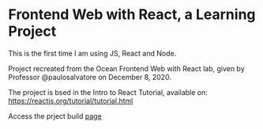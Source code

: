 # Frontend Web with React, a Learning Project
 
This is the first time I am using JS, React and Node.

 Project recreated from the Ocean Frontend Web with React lab, given by Professor @paulosalvatore on December 8, 2020.

 The project is bsed in the Intro to React Tutorial, available on:
 https://reactjs.org/tutorial/tutorial.html
 
 Access the prject build <a href="build">page</a>
